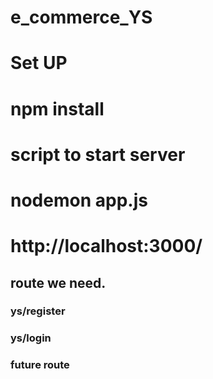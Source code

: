 # e_commerce_YS

# Set UP

 # npm install


# script to start server
# nodemon app.js
# http://localhost:3000/


## route we need.

  ### ys/register
  ### ys/login
  ### future route
